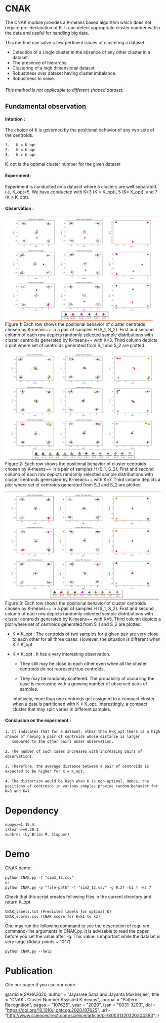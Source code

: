 # CNAK

The CNAK module provides a K-means based algorithm which does not require pre-declaration of  K. It can detect appropriate cluster number within the data and useful for handling big data.

This method can solve a few pertinent issues of clustering a dataset.

- 	 Detection of a single cluster in the absence of any other cluster in a dataset.
- 	 The presence of hierarchy.
- 	 Clustering of a high dimensional dataset.
- 	 Robustness over dataset having cluster imbalance.
- 	 Robustness to noise.




###### This method is not applicable to different shaped dataset.

## Fundamental observation

#### Intuition : 

The choice of K is governed by the  positional behavior of any two sets of the centroids.

    1.	 K < K_opt
    2.	 K = K_opt
    3. 	 K > K_opt
    
   K_opt is the optimal cluster number for the given dataset
   
#### Experiment:

Experiment is conducted on a dataset where 5 clusters are well separated. i.e, K_opt=5. We have conducted with K=3 (K < K_opt),  5 (K= K_opt), and 7 (K > K_opt).


#### Observation :

![](position_k3.png "width:300px;height:300px")
Figure 1: Each row shows the positional behavior of cluster centroids chosen by K-means\++ in a pair of samples H (S\_1, S\_2). First and second column of each row depicts randomly selected sample distributions with cluster centroids generated by K-means++ with K=3. Third column depicts a plot where set of centroids generated from S\_1 and S\_2 are plotted.

![](position_k7.png "width:300px;height:300px")
Figure 2: Each row shows the positional behavior of cluster centroids chosen by K-means\++ in a pair of samples H (S\_1, S\_2). First and second column of each row depicts randomly selected sample distributions with cluster centroids generated by K-means++ with K=7. Third column depicts a plot where set of centroids generated from S\_1 and S\_2 are plotted.

![](position_k5.png "width:300px;height:300px")
Figure 3: Each row shows the positional behavior of cluster centroids chosen by K-means\++ in a pair of samples H (S\_1, S\_2). First and second column of each row depicts randomly selected sample distributions with cluster centroids generated by K-means++ with K=5. Third column depicts a plot where set of centroids generated from S\_1 and S\_2 are plotted.

-	K = K_opt : The centroids of two samples for a given pair are very close to each other for all three cases. However, the situation is different when K ≠ K_opt.
- K ≠ K_opt : It has a very interesting observation.
	
	+ They still may be close to each other even when all the cluster centroids do not represent true centroids.
		
	+ They may be randomly scattered. The probability of occurring the  case is increasing with a growing number of observed pairs of samples.


	Intuitively, more than one centroids get assigned to a compact cluster when a data is partitioned with K > K_opt. Interestingly, a compact cluster that may split varies in different samples.
    
#### Conclusion on the experiment :

	1. It indicates that for a dataset, other than K=K_opt there is a high chance of having a pair of centroids whose distance is larger 
       compared to the other pairs under observation.

	2. The number of such cases increases with increasing pairs of observations.
	
	3. Therefore, the average distance between a pair of centroids is expected to be higher for K ≠ K_opt.
	
	4. The distortion would be high when K is non-optimal. Hence, the positions of centroids in various samples provide random behavior for K=3 and K=7.


# Dependency

    numpy>=1.15.4.
    sklearn>=0.20.1
    munkres (by Brian M. Clapper)
# Demo

CNAK demo:

	python CNAK.py -f "sim2_12.csv"
    or
	python CNAK.py -p "file-path" -f "sim2_12.csv" -g 0.27 -k1 4 -k2 7

Check that this script creates following files in  the current directory and return  K_opt.

	CNAK_labels.txt (Predicted labels for optimal K)
    CNAK_scores.csv (CNAK score for K=k1 to k2)
    
One may run the following command to see the description of required command-line arguments in CNAK.py. It is advisable to read the paper before you set the value after -g. This value is important while the dataset is very large (#data-points ~ 10^7)

	python CNAK.py --help

# Publication

Cite our paper if you use our code.

@article{SAHA2020,
author = "Jayasree Saha and Jayanta Mukherjee",
title = "CNAK : Cluster Number Assisted K-means",
journal = "Pattern Recognition",
pages = "107625",
year = "2020",
issn = "0031-3203",
doi = "https://doi.org/10.1016/j.patcog.2020.107625",
url = "http://www.sciencedirect.com/science/article/pii/S0031320320304283",
}





